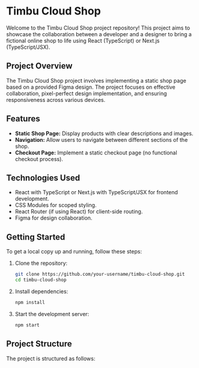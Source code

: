 # Timbu Cloud Shop

Welcome to the Timbu Cloud Shop project repository! This project aims to showcase the collaboration between a developer and a designer to bring a fictional online shop to life using React (TypeScript) or Next.js (TypeScript/JSX).

## Project Overview

The Timbu Cloud Shop project involves implementing a static shop page based on a provided Figma design. The project focuses on effective collaboration, pixel-perfect design implementation, and ensuring responsiveness across various devices.

## Features

- **Static Shop Page:** Display products with clear descriptions and images.
- **Navigation:** Allow users to navigate between different sections of the shop.
- **Checkout Page:** Implement a static checkout page (no functional checkout process).

## Technologies Used

- React with TypeScript or Next.js with TypeScript/JSX for frontend development.
- CSS Modules for scoped styling.
- React Router (if using React) for client-side routing.
- Figma for design collaboration.

## Getting Started

To get a local copy up and running, follow these steps:

1. Clone the repository:
    ```bash
    git clone https://github.com/your-username/timbu-cloud-shop.git
    cd timbu-cloud-shop
    ```

2. Install dependencies:
    ```bash
    npm install
    ```

3. Start the development server:
    ```bash
    npm start
    ```

## Project Structure

The project is structured as follows:
